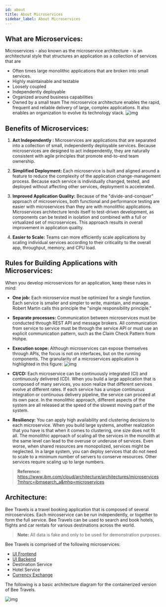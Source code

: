 ```yaml
---
id: about
title: About Microservices
sidebar_label: About Microservices
---
```

## What are Microservices:
Microservices - also known as the microservice architecture - is an architectural style that structures an application as a collection of services that are 

- Often times large monolithic applications that are broken into small services.
- Highly maintainable and testable
- Loosely coupled
- Independently deployable
- Organized around business capabilities
- Owned by a small team
The microservice architecture enables the rapid, frequent and reliable delivery of large, complex applications. It also enables an organization to evolve its technology stack.
![img](../static/img/img1.png)

## Benefits of Microservices: 
 1. **Act Independently :** 
 Microservices are applications that are separated into a collection of small, independently deployable services. Because microservices are designed to act independently, they are naturally consistent with agile principles that promote end-to-end team ownership.

 2. **Simplified Deployment:** 
 Each microservice is built and aligned around a feature to reduce the complexity of the application change-management process. Because each service is individually changed, tested, and deployed without affecting other services, deployment is accelerated.

 3. **Improved Application Quality:**
Because of the "divide-and-conquer" approach of microservices, both functional and performance testing are easier with microservices than they are with monolithic applications. Microservices architecture lends itself to test-driven development, as components can be tested in isolation and combined with a full or virtualized set of microservices. This approach results in overall improvement in application quality.

4. **Easier to Scale:** 
Teams can more efficiently scale applications by scaling individual services according to their criticality to the overall app, throughput, memory, and CPU load.

## Rules for Building Applications with Microservices:

When you develop microservices for an application, keep these rules in mind:

 - **One job:** Each microservice must be optimized for a single function. Each service is smaller and simpler to write, maintain, and manage. Robert Martin calls this principle the "single responsibility principle."

- **Separate processes:** Communication between microservices must be conducted through REST API and message brokers. All communication from service to service must be through the service API or must use an explicit communication pattern, such as the Claim Check Pattern from Hohpe.

- **Execution scope:** Although microservices can expose themselves through APIs, the focus is not on interfaces, but on the running components. The granularity of a microservices application is highlighted in this figure:
![img](../static/img/img2.png)

- **CI/CD:** Each microservice can be continuously integrated (CI) and continuously delivered (CD). When you build a large application that is composed of many services, you soon realize that different services evolve at different rates. If each service has a unique continuous integration or continuous delivery pipeline, the service can proceed at its own pace. In the monolithic approach, different aspects of the system are all released at the speed of the slowest moving part of the system.

- **Resiliency:** You can apply high availability and clustering decisions to each microservice. When you build large systems, another realization that you have is that when it comes to clustering, one size does not fit all. The monolithic approach of scaling all the services in the monolith at the same level can lead to the overuse or underuse of services. Even worse, when shared resources are monopolized, services might be neglected. In a large system, you can deploy services that do not need to scale to a minimum number of servers to conserve resources. Other services require scaling up to large numbers.

> **Reference:** https://www.ibm.com/cloud/architecture/architectures/microservices?mhsrc=ibmsearch_a&mhq=microservices

## Architecture:
Bee Travels is a travel booking application that is composed of several mircoservices. Each mircoservice can be run independently, or together to form the full service. Bee Travels can be used to search and book hotels, flights and car rentals for various destinations across the world.

> **Note:** All data is fake and only to be used for demonstration purposes.

Bee Travels is comprised of the following microservices:
* [UI Frontend](https://github.com/bee-travels/bee-travels-node/tree/master/services/ui/frontend)
* [UI Backend](https://github.com/bee-travels/bee-travels-node/tree/master/services/ui/backend)
* Destination Service
* Hotel Service
* [Currency Exchange](https://github.com/bee-travels/bee-travels-node/tree/master/services/currency-exchange)

The following is a basic architecture diagram for the containerized version of Bee Travels.

![img](../static/img/architecture-v1.png)
